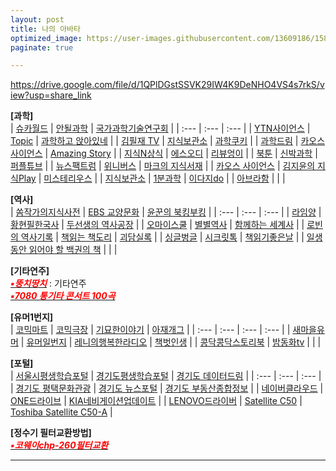 ```yaml
---
layout: post
title: 나의 아바타
optimized_image: https://user-images.githubusercontent.com/13609186/158834851-5c5d7736-001b-448d-8bb6-eb99f2f16233.jpg
paginate: true

---
```


https://drive.google.com/file/d/1QPlDGstSSVK29IW4K9DeNHO4VS4s7rkS/view?usp=share_link


**[과학]** <br>
| [슈카월드](https://www.youtube.com/channel/UCsJ6RuBiTVWRX156FVbeaGg) | [안될과학](https://www.youtube.com/channel/UCMc4EmuDxnHPc6pgGW-QWvQ) | [국가과학기술연구회](https://www.youtube.com/c/%EA%B5%AD%EA%B0%80%EA%B3%BC%ED%95%99%EA%B8%B0%EC%88%A0%EC%97%B0%EA%B5%AC%ED%9A%8C) |
| :--- | :--- | :--- |
| [YTN사이언스](https://www.youtube.com/c/YTN%EC%82%AC%EC%9D%B4%EC%96%B8%EC%8A%A4TV) | [Topic](https://www.youtube.com/channel/UCSdz4cIYVjtBb3_AuTR6LLg) | [과학하고 앉아있네](https://www.youtube.com/channel/UC_LO0RU54AgRBOqGiMYGIlg) |
| [김필재 TV](https://www.youtube.com/c/%EA%B9%80%ED%95%84%EC%9E%ACTV-KPJTV) | [지식보관소](https://www.youtube.com/c/%EC%A7%80%EC%8B%9D%EB%B3%B4%EA%B4%80%EC%86%8C) | [과학쿠키](https://www.youtube.com/c/%EA%B3%BC%ED%95%99%EC%BF%A0%ED%82%A4ScienceCookie) |
| [과학드림](https://www.youtube.com/c/ScienceDream) | [카오스 사이언스](https://www.youtube.com/c/KAOSscience) | [Amazing Story](https://www.youtube.com/c/AmazingStory) |
| [지식N상식](https://www.youtube.com/channel/UCmHof0uMcf-KZOZfxmbRrOw) | [에스오디](https://www.youtube.com/c/%EC%97%90%EC%8A%A4%EC%98%A4%EB%94%94STORY) | [리뷰엉이](https://www.youtube.com/c/Owlsreview) |
| [북툰](https://www.youtube.com/c/%EB%B6%81%ED%88%B0) | [신박과학](https://www.youtube.com/channel/UCPuDvuUhgQffuLn8sYxIEqQ) | [퍼플튜브](https://www.youtube.com/channel/UCJSnEdzkEFUl9dDzPCacQyQ) |
| [뉴스팩트럼](https://www.youtube.com/channel/UCgUaqrLRGLL-dHislR1e2TA/videos) | [위니버스](https://www.youtube.com/c/Weniverse) | [마크의 지식서재](https://www.youtube.com/c/%EB%A7%88%ED%81%AC%EC%9D%98%EC%A7%80%EC%8B%9D%EC%84%9C%EC%9E%AC) |
| [카오스 사이언스](https://www.youtube.com/channel/UCbajejH7QkG6RTrZ6nyLe_g) | [김지윤의 지식Play](https://www.youtube.com/channel/UCXql5C57vS4ogUt6CPEWWHA) | [미스테리우스](https://www.youtube.com/c/%EB%AF%B8%EC%8A%A4%ED%85%8C%EB%A6%AC%EC%9A%B0%EC%8A%A4) |
| [지식보관소](https://www.youtube.com/c/%EC%A7%80%EC%8B%9D%EB%B3%B4%EA%B4%80%EC%86%8C) | [1분과학](https://www.youtube.com/channel/UCFOixeB9gbedVi6uwnsfHMQ) | [이다지do](https://www.youtube.com/channel/UCEuh7pMi1-jZa4QTLH4k9eg) |
| [아브라함](https://www.youtube.com/channel/UCPYCE6qJrJA60PpeD-WO6Xg) | []() | []() |


**[역사]** <br>
| [쏨작가의지식사전](https://www.youtube.com/c/%EC%8F%A8%EC%9E%91%EA%B0%80%EC%9D%98%EC%A7%80%EC%8B%9D%EC%82%AC%EC%A0%84) | [EBS 교양문화](https://www.youtube.com/c/EBSCulture/channels) | [윤꾼의 북킹부킹](https://www.youtube.com/c/%EC%9C%A4%EA%BE%BC%EC%9D%98%EB%B6%81%ED%82%B9%EB%B6%80%ED%82%B9) |
| :--- | :--- | :--- |
| [라임양](https://www.youtube.com/c/%EB%9D%BC%EC%9E%84%EC%96%91) | [황현필한국사](https://www.youtube.com/c/%ED%99%A9%ED%98%84%ED%95%84%ED%95%9C%EA%B5%AD%EC%82%AC/videos) | [두선생의 역사공장](https://www.youtube.com/channel/UC9JrTOkuLwzpyudwQqavXGg) |
| [오마이스쿨](https://www.youtube.com/c/0hmyschool) | [별별역사](https://www.youtube.com/channel/UCYuiS1EYw54dEJVzseQSYXw/videos) | [함께하는 세계사](https://www.youtube.com/channel/UCdop7AYwvReE6jK7M69MA2A) |
| [로빈의 역사기록](https://www.youtube.com/channel/UCTy-6Pfkmv5fLTMOm04tw4g) | [책읽는 책도리](https://www.youtube.com/channel/UCbaXu_mTn6ya_pabSkx7xxw/videos) | [괴담실록](https://www.youtube.com/c/%EA%B4%B4%EB%8B%B4%EC%8B%A4%EB%A1%9D/videos) |
| [싱글벙글](https://www.youtube.com/channel/UC7_CFRfhIj-fSk3patOQOaw) | [시크릿톡](https://www.youtube.com/channel/UCHPQGgSdqKP6zCwLarhO48g/videos) | [책읽기좋은날](https://www.youtube.com/channel/UC17lvWECf2AWRbqKuCcf4VQ/videos) |
| [일생동안 읽어야 할 백권의 책](https://www.youtube.com/channel/UC0LGfuBiVmPZLo5pUW0bshA) | []() | []() |


**[기타연주]** <br>
[<span style="color:red">***▪뚱치땅치***</span>](https://www.youtube.com/c/%EB%9A%B1%EC%B9%98%EB%95%85%EC%B9%98Fingerstylish) : 기타연주<br>
[<span style="color:red">***▪7080 통기타 콘서트 100곡***</span>](https://www.youtube.com/watch?v=ULsPY9XhTfA)<br>


**[유머1번지]** <br>
| [코믹마트](https://www.youtube.com/channel/UCJpGg1tfKID4YqvZCAig_Fw) | [코믹극장](https://www.youtube.com/channel/UCYVYJ7AAiZpb8f8MVN3D7QA/videos) | [기묘한이야기](https://www.youtube.com/channel/UCehO7ypk6O_A0zDWe0lZ__Q) | [아재개그](https://www.youtube.com/channel/UCW0DcqnNHlVFKHZwHrEgRiw) |
| :--- | :--- | :--- | :--- |
| [새마을유머](https://www.youtube.com/c/%EC%83%88%EB%A7%88%EC%9D%84%EC%9C%A0%EB%A8%B8/videos) | [유머일번지](https://www.youtube.com/channel/UC0AAyspx3wCUd0e9UpjEHjQ) | [레니의행복한라디오](https://www.youtube.com/channel/UCgcg7B2sn0ko7JuZzZDiMEw) | [책벗인생](https://www.youtube.com/channel/UCzL_SdGdToS9Sl997UND0fQ/videos) |
| [콩닥콩닥스토리북](https://www.youtube.com/channel/UCVXnb3PozBmStQ9MBaHVyfw/videos) | [밤동화tv](https://www.youtube.com/channel/UCHytNnfePCQ74FVEquSn2jA/videos) | []() | []() |


**[포털]** <br>
| [서울시평생학습포털](https://sll.seoul.go.kr/main/MainView.do) | [경기도평생학습포털](https://www.gseek.kr/member/rl/main.do) | [경기도 데이터드림](https://data.gg.go.kr/portal/mainPage.do) |
| :--- | :--- | :--- |
| [경기도 평택문화관광](https://www.pyeongtaek.go.kr/tour/main.do) | [경기도 뉴스포털](https://gnews.gg.go.kr/news/news_detail_m.do?number=202111111657067108C070) | [경기도 부동산종합정보](https://gris.gg.go.kr/ost/oneStopView.do) |
| [네이버클라우드](https://mybox.naver.com/about/introduce) | [ONE드라이브](https://onedrive.live.com/?id=AFE24E4AFACE3B0D%21102&cid=AFE24E4AFACE3B0D) | [KIA네비게이션업데이트](https://update.kia.com/KR/KO/updateGuide) |
| [LENOVO드라이버](https://pcsupport.lenovo.com/ca/ko/products/laptops-and-netbooks/300-series/330-15ikb-type-81dc/81dc/81dc004ukr/pf17zx37/downloads/automatic-driver-update) | [Satellite C50](http://toshibadriversdownload.com/satellite-c50-ast3nx4-windows-8-1-64bit-drivers/) | [Toshiba Satellite C50-A](https://www.driverscape.com/manufacturers/toshiba/laptops-desktops/satellite-c50-a/34352) |

**[정수기 필터교환방법]** <br>
[<span style="color:red">***▪코웨이chp-260필터교환***</span>](https://www.youtube.com/watch?v=B92qHPJHWfA)<br>












---
